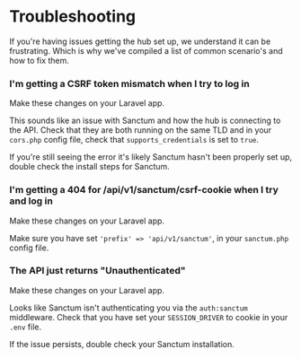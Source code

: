 # Troubleshooting

If you're having issues getting the hub set up, we understand it can be frustrating. Which is why we've compiled a list of common scenario's and how to fix them.


### I'm getting a CSRF token mismatch when I try to log in

<alert>
Make these changes on your Laravel app.
</alert>

This sounds like an issue with Sanctum and how the hub is connecting to the API. Check that they are both running on the same TLD and in your `cors.php` config file, check that `supports_credentials` is set to `true`.

If you're still seeing the error it's likely Sanctum hasn't been properly set up, double check the install steps for Sanctum.


### I'm getting a 404 for /api/v1/sanctum/csrf-cookie when I try and log in

<alert>
Make these changes on your Laravel app.
</alert>

Make sure you have set `'prefix' => 'api/v1/sanctum'`, in your `sanctum.php` config file.


### The API just returns "Unauthenticated"

<alert>
Make these changes on your Laravel app.
</alert>

Looks like Sanctum isn't authenticating you via the `auth:sanctum` middleware. Check that you have set your `SESSION_DRIVER` to cookie in your `.env` file.

If the issue persists, double check your Sanctum installation.